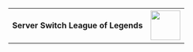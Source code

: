 <table>
  <tbody>
    <tr><td><h4>Server Switch League of Legends</h4></td>
      <td><img width=60 height=60 src="https://raw.githubusercontent.com/krot777/SS-LoL/master/images/Icon.ico"></td>
   

  </tbody>

<table>
  <tbody>
    <tr>

  </tbody>
</table> 
